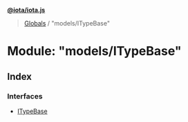 **[@iota/iota.js](../README.md)**

> [Globals](../README.md) / "models/ITypeBase"

# Module: "models/ITypeBase"

## Index

### Interfaces

* [ITypeBase](../interfaces/_models_itypebase_.itypebase.md)
